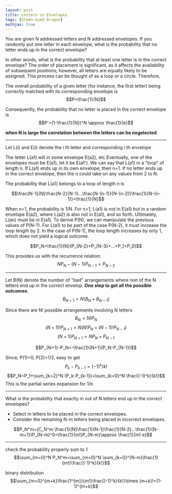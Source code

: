 ```yaml
---
layout: post
title: Letters in Envelopes
tags: [Green-eyed Dragon]
mathjax: true
---
```


You are given N addressed letters and N addressed envelopes. If you randomly put one letter in each envelope, what is the probability that no letter ends up in the correct envelope?

In other words, what is the probability that at least one letter is in the correct envelope? The order of placement is significant, as it affects the availability of subsequent positions; however, all letters are equally likely to be assigned. This process can be thought of as a loop or a circle. Therefore,

The overall probability of a given letter (for instance, the first letter) being correctly matched with its corresponding envelope is 
$$P=\frac{1}{N}$$

Consequently, the probability that no letter is placed in the correct envelope is
$$P'=(1-\frac{1}{N})^N \approx \frac{1}{e}$$

**when N is large the correlation between the letters can be negelected**. 

---
Let L(i) and E(i) denote the i th letter and corresponding i th envelope

The letter L(a1) will in some envelope E(a2), etc.Eventually, one of the envelopes must be E(a1), let it be E(a1'). We can say that L(a1) in a "loop" of length n. If L(a1) ends up in its own envelope, then n=1. If no letter ends up in the correct envelope, then the n could take on any values from 2 to N.

The probability that L(a1) belongs to a loop of length n is 

$$\frac{N-1}{N}\frac{N-2}{N-1}...\frac{N-(n-1)}{N-(n-2)}\frac{1}{N-(n-1)}=\frac{1}{N}$$

When n=1, the probability is 1/N. For n>1, L(a1) is not in E(a1) but in a random envelope E(a2), where L(a2) is also not in E(a1), and so forth. Ultimately, L(an) must be in E(a1). To derive P(N), we can manipulate the previous values of P(N-?). For L(a1) to be part of the case P(N-2), it must increase the loop length by 2. In the case of P(N-1), the loop length increases by only 1, which does not yield a logical outcome.

$$P_N=\frac{1}{N}(P_{N-2}+P_{N-3}+...+P_1+P_0)$$

This provides us with the recurrence relation:
$$NP_N-(N-1)P_{N-1}=P_{N-2}$$

---

Let B(N) denote the number of "bad" arrangements where non of the N letters end up in the correct envelop. **One step to get all the possible outcomes**.
$$B_{N+1}=N(B_N+B_{N-1})$$

Since there are N! possible arrangements involving N letters
$$B_N=N!P_N$$
$$(N+1)!P_{N+1}=N(N!P_{N}+(N-1)!P_{N-1})$$
$$(N+1)P_{N+1}=NP_N+P_{N-1}$$

$$P_{N+1}-P_N=-\frac{1}{N+1}(P_N-P_{N-1})$$

Since, P(1)=0, P(2)=1/2, easy to get
$$P_k-P_{k-1}=(-1)^k/k!$$
$$P_N=P_1+\sum_{k=2}^N (P_k-P_{k-1})=\sum_{k=0}^N \frac{(-1)^k}{k!}$$
This is the partial series expansion for 1/e

---
What is the probability that exactly m out of N letters end up in the correct envelopes?

* Select m letters to be placed in the correct envelopes.
* Consider the remaining N-m letters being placed in incorrect envelopes.

$$P_N^m=(C_N^m \frac{1}{N}\frac{1}{N-1}\frac{1}{N-2}...\frac{1}{N-m+1})P_{N-m}^0=\frac{1}{m!}P_{N-m}\approx \frac{1}{m! e}$$

---

check the probability properly sum to 1
$$\sum_{m=0}^N P_N^m=\sum_{m=0}^N \sum_{k=0}^{N-m}\frac{1}{m!}\frac{(-1)^k}{k!}$$

binary distribution
$$\sum_{m=0}^{m+k}\frac{1^{m}}{m!}\frac{(-1)^k}{k!}\times (m+k)!=(1-1)^{m+k}$$



